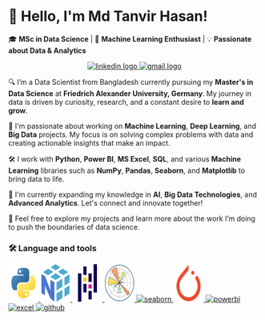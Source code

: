 <h1>👋 Hello, I'm Md Tanvir Hasan!</h1>

<p>🎓 <strong>MSc in Data Science</strong> | 🚀 <strong>Machine Learning Enthusiast</strong> | 💡 <strong>Passionate about Data & Analytics</strong></p>
<div align="center">
  <a href="https://www.linkedin.com/in/tanvir-fau/" target="_blank">
    <img src="https://img.shields.io/static/v1?message=LinkedIn&logo=linkedin&label=&color=0077B5&logoColor=white&labelColor=&style=for-the-badge" height="35" alt="linkedin logo" />
  </a>
   <a href="mailto:official.mdtanvirhasan@gmail.com" target="_blank">
    <img src="https://img.shields.io/static/v1?message=Gmail&logo=gmail&label=&color=D14836&logoColor=white&labelColor=&style=for-the-badge" height="35" alt="gmail logo" />
  </a>
  
</div>

<p>🔍 I’m a Data Scientist from Bangladesh currently pursuing my <strong>Master's in Data Science</strong> at <strong>Friedrich Alexander University, Germany</strong>. My journey in data is driven by curiosity, research, and a constant desire to <strong>learn and grow</strong>.</p>

<p>💼 I'm passionate about working on <strong>Machine Learning</strong>, <strong>Deep Learning</strong>, and <strong>Big Data</strong> projects. My focus is on solving complex problems with data and creating actionable insights that make an impact.</p>

<p>🛠️ I work with <strong>Python</strong>, <strong>Power BI</strong>, <strong>MS Excel</strong>, <strong>SQL</strong>, and various <strong>Machine Learning</strong> libraries such as <strong>NumPy</strong>, <strong>Pandas</strong>, <strong>Seaborn</strong>, and <strong>Matplotlib</strong> to bring data to life.</p>

<p>🌱 I'm currently expanding my knowledge in <strong>AI</strong>, <strong>Big Data Technologies</strong>, and <strong>Advanced Analytics</strong>. Let's connect and innovate together!</p>

<p>🔗 Feel free to explore my projects and learn more about the work I’m doing to push the boundaries of data science.</p>
<h3 align="left">🛠 Language and tools</h3>
<p>
  <!-- Python -->
  <a href="https://www.python.org" target="_blank" rel="noreferrer">
    <img src="https://raw.githubusercontent.com/devicons/devicon/master/icons/python/python-original.svg" alt="python" width="60" height="75"/>
  </a>
  <!-- NumPy -->
  <a href="https://numpy.org/" target="_blank" rel="noreferrer">
    <img src="https://raw.githubusercontent.com/devicons/devicon/master/icons/numpy/numpy-original.svg" alt="numpy" width="60" height="75"/>
  </a>
  <!-- Pandas -->
  <a href="https://pandas.pydata.org/" target="_blank" rel="noreferrer">
    <img src="https://raw.githubusercontent.com/devicons/devicon/2ae2a900d2f041da66e950e4d48052658d850630/icons/pandas/pandas-original.svg" alt="pandas" width="60" height="75"/>
  </a>
  <!-- Matplotlib -->
  <a href="https://matplotlib.org/" target="_blank" rel="noreferrer">
    <img src="https://raw.githubusercontent.com/devicons/devicon/master/icons/matplotlib/matplotlib-original.svg" alt="matplotlib" width="60" height="75"/>
  </a>
  <!-- Seaborn -->
  <a href="https://seaborn.pydata.org/" target="_blank" rel="noreferrer">
    <img src="https://seaborn.pydata.org/_images/logo-mark-lightbg.svg" alt="seaborn" width="60" height="75"/>
  </a>
  <!-- PyTorch -->
  <a href="https://pytorch.org/" target="_blank" rel="noreferrer">
    <img src="https://raw.githubusercontent.com/devicons/devicon/master/icons/pytorch/pytorch-original.svg" alt="pytorch" width="60" height="75"/>
  </a>
  <!-- Power BI -->
  <a href="https://powerbi.microsoft.com/" target="_blank" rel="noreferrer">
    <img src="https://i0.wp.com/fdtec.co/wp-content/uploads/2023/09/BI1.webp?fit=1200%2C1200&ssl=1" alt="powerbi" width="60" height="75"/>
  </a>
  <!-- Excel -->
  <a href="https://www.microsoft.com/en-us/microsoft-365/excel" target="_blank" rel="noreferrer">
    <img src="https://upload.wikimedia.org/wikipedia/commons/7/73/Microsoft_Excel_2013-2019_logo.svg" alt="excel" width="60" height="75"/>
  </a>
  <!-- GitHub -->
  <a href="https://github.com/" target="_blank" rel="noreferrer">
    <img src="https://upload.wikimedia.org/wikipedia/commons/9/91/Octicons-mark-github.svg" alt="github" width="60" height="75"/>
  </a>
</p>



